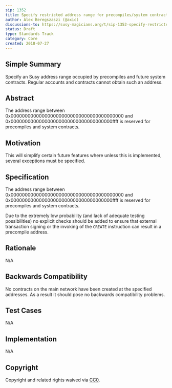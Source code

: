 ```yaml
---
sip: 1352
title: Specify restricted address range for precompiles/system contracts
author: Alex Beregszaszi (@axic)
discussions-to: https://susy-magicians.org/t/sip-1352-specify-restricted-address-range-for-precompiles-system-contracts/1151
status: Draft
type: Standards Track
category: Core
created: 2018-07-27
---
```


## Simple Summary
Specify an Susy address range occupied by precompiles and future system contracts. Regular accounts and contracts cannot obtain such an address.

## Abstract
The address range between 0x0000000000000000000000000000000000000000 and 0x000000000000000000000000000000000000ffff is reserved for precompiles and system contracts.

## Motivation
This will simplify certain future features where unless this is implemented, several exceptions must be specified.

## Specification
The address range between 0x0000000000000000000000000000000000000000 and 0x000000000000000000000000000000000000ffff is reserved for precompiles and system contracts.

Due to the extremely low probability (and lack of adequate testing possibilities) no explicit checks should be added to ensure that external transaction signing or
the invoking of the `CREATE` instruction can result in a precompile address.

## Rationale
N/A

## Backwards Compatibility
No contracts on the main network have been created at the specified addresses. As a result it should pose no backwards compatibility problems.

## Test Cases
N/A

## Implementation
N/A

## Copyright
Copyright and related rights waived via [CC0](https://creativecommons.org/publicdomain/zero/1.0/).
